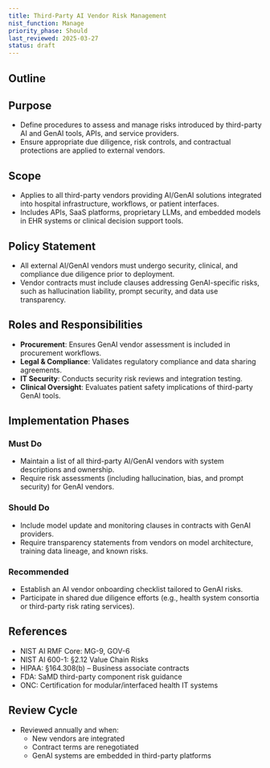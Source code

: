 ```yaml
---
title: Third-Party AI Vendor Risk Management
nist_function: Manage
priority_phase: Should
last_reviewed: 2025-03-27
status: draft
---
```


## Outline

## Purpose
- Define procedures to assess and manage risks introduced by third-party AI and GenAI tools, APIs, and service providers.
- Ensure appropriate due diligence, risk controls, and contractual protections are applied to external vendors.

## Scope
- Applies to all third-party vendors providing AI/GenAI solutions integrated into hospital infrastructure, workflows, or patient interfaces.
- Includes APIs, SaaS platforms, proprietary LLMs, and embedded models in EHR systems or clinical decision support tools.

## Policy Statement
- All external AI/GenAI vendors must undergo security, clinical, and compliance due diligence prior to deployment.
- Vendor contracts must include clauses addressing GenAI-specific risks, such as hallucination liability, prompt security, and data use transparency.

## Roles and Responsibilities
- **Procurement**: Ensures GenAI vendor assessment is included in procurement workflows.
- **Legal & Compliance**: Validates regulatory compliance and data sharing agreements.
- **IT Security**: Conducts security risk reviews and integration testing.
- **Clinical Oversight**: Evaluates patient safety implications of third-party GenAI tools.

## Implementation Phases

### Must Do
- Maintain a list of all third-party AI/GenAI vendors with system descriptions and ownership.
- Require risk assessments (including hallucination, bias, and prompt security) for GenAI vendors.

### Should Do
- Include model update and monitoring clauses in contracts with GenAI providers.
- Require transparency statements from vendors on model architecture, training data lineage, and known risks.

### Recommended
- Establish an AI vendor onboarding checklist tailored to GenAI risks.
- Participate in shared due diligence efforts (e.g., health system consortia or third-party risk rating services).

## References
- NIST AI RMF Core: MG-9, GOV-6
- NIST AI 600-1: §2.12 Value Chain Risks
- HIPAA: §164.308(b) – Business associate contracts
- FDA: SaMD third-party component risk guidance
- ONC: Certification for modular/interfaced health IT systems

## Review Cycle
- Reviewed annually and when:
  - New vendors are integrated
  - Contract terms are renegotiated
  - GenAI systems are embedded in third-party platforms
